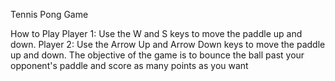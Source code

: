 Tennis Pong Game

How to Play
Player 1: Use the W and S keys to move the paddle up and down.
Player 2: Use the Arrow Up and Arrow Down keys to move the paddle up and down.
The objective of the game is to bounce the ball past your opponent's paddle and score as many points as you want
